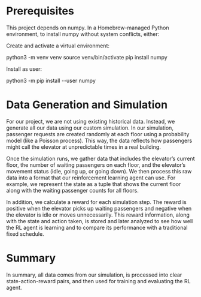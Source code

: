 # Prerequisites

This project depends on numpy. In a Homebrew-managed Python environment, to install numpy without system conflicts, either:

Create and activate a virtual environment:

python3 -m venv venv
source venv/bin/activate
pip install numpy

Install as user:

python3 -m pip install --user numpy

# Data Generation and Simulation

For our project, we are not using existing historical data. Instead, we generate all our data using our custom simulation. In our simulation, passenger requests are created randomly at each floor using a probability model (like a Poisson process). This way, the data reflects how passengers might call the elevator at unpredictable times in a real building.

Once the simulation runs, we gather data that includes the elevator’s current floor, the number of waiting passengers on each floor, and the elevator’s movement status (idle, going up, or going down). We then process this raw data into a format that our reinforcement learning agent can use. For example, we represent the state as a tuple that shows the current floor along with the waiting passenger counts for all floors.

In addition, we calculate a reward for each simulation step. The reward is positive when the elevator picks up waiting passengers and negative when the elevator is idle or moves unnecessarily. This reward information, along with the state and action taken, is stored and later analyzed to see how well the RL agent is learning and to compare its performance with a traditional fixed schedule.

# Summary

In summary, all data comes from our simulation, is processed into clear state-action-reward pairs, and then used for training and evaluating the RL agent.

